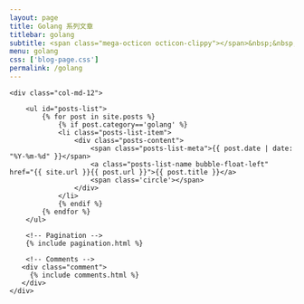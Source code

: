 ```yaml
---
layout: page
title: Golang 系列文章
titlebar: golang
subtitle: <span class="mega-octicon octicon-clippy"></span>&nbsp;&nbsp;这里分享关于Golang的一切
menu: golang
css: ['blog-page.css']
permalink: /golang
---
```


<div class="row">

    <div class="col-md-12">

        <ul id="posts-list">
            {% for post in site.posts %}
                {% if post.category=='golang' %}
                <li class="posts-list-item">
                    <div class="posts-content">
                        <span class="posts-list-meta">{{ post.date | date: "%Y-%m-%d" }}</span>
                        <a class="posts-list-name bubble-float-left" href="{{ site.url }}{{ post.url }}">{{ post.title }}</a>
                        <span class='circle'></span>
                    </div>
                </li>
                {% endif %}
            {% endfor %}
        </ul> 

        <!-- Pagination -->
        {% include pagination.html %}

        <!-- Comments -->
       <div class="comment">
         {% include comments.html %}
       </div>
    </div>

</div>
<script>
    $(document).ready(function(){

        // Enable bootstrap tooltip
        $("body").tooltip({ selector: '[data-toggle=tooltip]' });

    });
</script>
